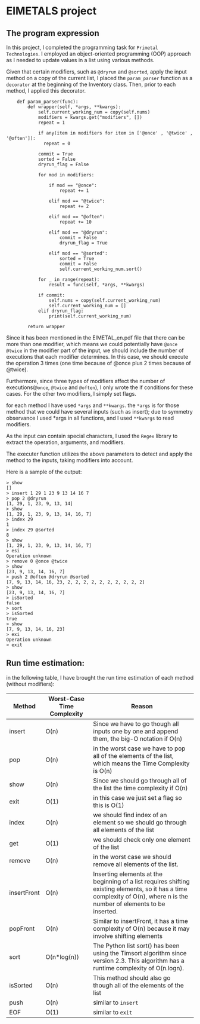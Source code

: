 # EIMETALS project

## The program expression
In this project, I completed the programming task for `Primetal Technologies`. I employed an object-oriented programming (OOP) approach as I needed to update values in a list using various methods.

Given that certain modifiers, such as `@dryrun` and `@sorted`, apply the input method on a copy of the current list, I placed the `param_parser` function as a `decorator` at the beginning of the Inventory class. 
Then, prior to each method, I applied this decorator.
```
    def param_parser(func):
        def wrapper(self, *args, **kwargs):
            self.current_working_num = copy(self.nums)
            modifiers = kwargs.get("modifiers", [])
            repeat = 1

            if any(item in modifiers for item in ['@once' , '@twice' , '@often']):
              repeat = 0

            commit = True
            sorted = False
            dryrun_flag = False

            for mod in modifiers:

                if mod == "@once":
                    repeat += 1

                elif mod == "@twice":
                    repeat += 2

                elif mod == "@often":
                    repeat += 10

                elif mod == "@dryrun":
                    commit = False
                    dryrun_flag = True

                elif mod == "@sorted":
                    sorted = True
                    commit = False
                    self.current_working_num.sort()

            for _ in range(repeat):
                result = func(self, *args, **kwargs)

            if commit:
                self.nums = copy(self.current_working_num)
                self.current_working_num = []
            elif dryrun_flag:
                print(self.current_working_num)

        return wrapper
```
Since it has been mentioned in the EIMETAL_en.pdf file that there can be more than one modifier, which means we could potentially have `@once @twice` in the modifier part of the input, we should include the number of executions that each modifier determines. In this case, we should execute the operation 3 times (one time because of @once plus 2 times because of @twice).

Furthermore, since three types of modifiers affect the number of executions(`@once`, `@twice` and `@often`), I only wrote the if conditions for these cases. For the other two modifiers, I simply set flags.

for each method I have used `*args` and `**kwargs`. the `*args` is for those method that we could have several inputs (such as insert); due to symmetry observance I used *args in all functions, and I used `**kwargs` to read modifiers.


As the input can contain special characters, I used the `Regex` library to extract the operation, arguments, and modifiers.

The executer function utilizes the above parameters to detect and apply the method to the inputs, taking modifiers into account.

Here is a sample of the output:

```
> show
[]
> insert 1 29 1 23 9 13 14 16 7
> pop 2 @dryrun
[1, 29, 1, 23, 9, 13, 14]
> show
[1, 29, 1, 23, 9, 13, 14, 16, 7]
> index 29
1
> index 29 @sorted
8
> show
[1, 29, 1, 23, 9, 13, 14, 16, 7]
> esi
Operation unknown
> remove 0 @once @twice
> show
[23, 9, 13, 14, 16, 7]
> push 2 @often @dryrun @sorted
[7, 9, 13, 14, 16, 23, 2, 2, 2, 2, 2, 2, 2, 2, 2, 2]
> show
[23, 9, 13, 14, 16, 7]
> isSorted
false
> sort
> isSorted
true
> show
[7, 9, 13, 14, 16, 23]
> exi
Operation unknown
> exit
```

## Run time estimation:

in the following table, I have brought the run time estimation of each method (without modifiers):

| Method       | Worst-Case Time Complexity | Reason |
|----------- |  --------------- | -------------|
| insert       | O(n)                        |Since we have to go though all inputs one by one and append them, the big-O notation if O(n)
| pop          | O(n)                        |in the worst case we have to pop all of the elements of the list, which means the Time Complexity is O(n)
| show         | O(n)                        |Since we should go through all of the list the time complexity if O(n)
| exit         | O(1)                        |in this case we just set a flag so this is O(1)
| index        | O(n)                        |we should find index of an element so we should go through all elements of the list 
| get          | O(1)                        |we should check only one element of the list 
| remove       | O(n)                        |in the worst case we should remove all elements of the list.
| insertFront  | O(n)                        |Inserting elements at the beginning of a list requires shifting existing elements, so it has a time complexity of O(n), where n is the number of elements to be inserted.
| popFront     | O(n)                        |Similar to insertFront, it has a time complexity of O(n) because it may involve shifting elements
| sort         | O(n*log(n))                 |The Python list sort() has been using the Timsort algorithm since version 2.3. This algorithm has a runtime complexity of O(n.logn). 
| isSorted     | O(n)                        |This method should also go though all of the elements of the list
| push         | O(n)                        |similar to `insert`
| EOF          | O(1)                        |similar to `exit`


